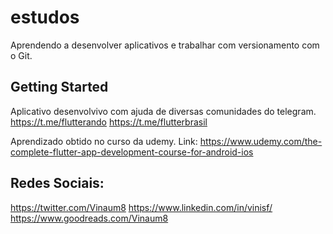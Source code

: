 # estudos
Aprendendo a desenvolver aplicativos e trabalhar com versionamento com o Git.

## Getting Started

Aplicativo desenvolvivo com ajuda de diversas comunidades do telegram.
https://t.me/flutterando
https://t.me/flutterbrasil

Aprendizado obtido no curso da udemy.
Link: https://www.udemy.com/the-complete-flutter-app-development-course-for-android-ios

## Redes Sociais:
https://twitter.com/Vinaum8
https://www.linkedin.com/in/vinisf/
https://www.goodreads.com/Vinaum8
